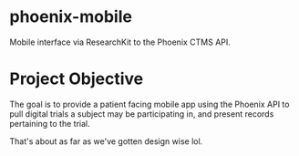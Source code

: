 # phoenix-mobile
Mobile interface via ResearchKit to the Phoenix CTMS API.

# Project Objective
The goal is to provide a patient facing mobile app using the Phoenix API to pull digital trials a subject may be participating in, and present records pertaining to the trial.

That's about as far as we've gotten design wise lol.
